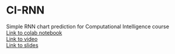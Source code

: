 # CI-RNN
Simple RNN chart prediction for Computational Intelligence course  
[Link to colab notebook](https://colab.research.google.com/drive/1Y2D7COVYL8xsCw7vExcyWddRqekcs5cd?usp=sharing)  
[Link to video](https://drive.google.com/file/d/13XR_hxL8G1rpMDdS9q0WLkhfcpd4RJe6/view?usp=sharing)  
[Link to slides](https://docs.google.com/presentation/d/11QE9C3SoSUCzCA5X26LL06zBbaOcBqUm/edit?usp=sharing&ouid=117746454349534618180&rtpof=true&sd=true)  
